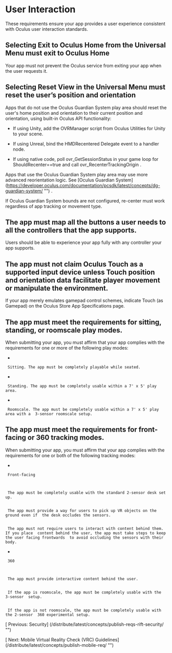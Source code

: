 
  
  
  
  
  
  
# User Interaction
  
   
These requirements ensure your app provides a user experience consistent with Oculus user interaction standards.
   
   
## Selecting Exit to Oculus Home from the Universal Menu must exit to Oculus Home
   
Your app must not prevent the Oculus service from exiting your app when the user requests it.
   
   
   
## Selecting Reset View in the Universal Menu must reset the user’s position and orientation
   
Apps that do not use the Oculus Guardian System play area should reset the user's home position and orientation to their current position and orientation, using built-in Oculus API functionality:
   
   
- If using Unity, add the OVRManager script from Oculus Utilities for Unity to your scene.
   
- If using Unreal, bind the HMDRecentered Delegate event to a handler  node.
   
- If using native code, poll ovr_GetSessionStatus in your game loop  for ShouldRecenter==true and call   ovr_RecenterTrackingOrigin
   .
   
   
Apps that use the Oculus Guardian System play area may use more advanced reorientation logic. See 
[Oculus Guardian System]
(https://developer.oculus.com/documentation/pcsdk/latest/concepts/dg-guardian-system/ "")
  .
   
If Oculus Guardian System bounds are not configured, re-center must work regardless of app tracking or movement type. 
   
   
   
## The app must map all the buttons a user needs to all the controllers that the app supports.
   
Users should be able to experience your app fully with any controller your app supports.  
   
   
   
## The app must not claim Oculus Touch as a supported input device unless Touch position and orientation data facilitate player movement or manipulate the environment. 
   
If your app merely emulates gamepad control schemes, indicate 
   Touch (as  Gamepad)
    on the Oculus Store 
   App  Specifications
    page. 
   
   
   
## The app must meet the requirements for sitting, standing, or roomscale play modes.
   
When submitting your app, you must affirm that your app complies with the requirements for one or more of the following play modes:
   
   
- 
   
     Sitting. The app must be completely playable while seated.
   
   
- 
   
     Standing. The app must be completely usable within a 7' x 5' play  area.
   
   
- 
   
     Roomscale. The app must be completely usable within a 7' x 5' play area with a  3-sensor roomscale setup.
   
   
   
   
   
## The app must meet the requirements for front-facing or 360 tracking modes.
   
When submitting your app, you must affirm that your app complies with the requirements for one or both of the following tracking modes:
   
   
- 
   
     Front-facing
   
   
     
     The app must be completely usable with the standard 2-sensor desk set   up.
     
     
     The app must provide a way for users to pick up VR objects on the ground even if  the desk occludes the sensors.
     
     
     The app must not require users to interact with content behind them. If you place  content behind the user, the app must take steps to keep the user facing frontwards  to avoid occluding the sensors with their body.
     
   
   
   
- 
   
     360
   
   
     
     The app must provide interactive content behind the user.
     
     
     If the app is roomscale, the app must be completely usable with the 3-sensor  setup.
     
     
     If the app is not roomscale, the app must be completely usable with the 2-sensor  360 experimental setup.
     
   
   
   
   
  
  
  
  
  
   
[
   Previous: Security]
(/distribute/latest/concepts/publish-reqs-rift-security/ "")
  
  
  
   
[
   Next: Mobile Virtual Reality Check (VRC) Guidelines]
(/distribute/latest/concepts/publish-mobile-req/ "")
  
  
  
  
  
  

